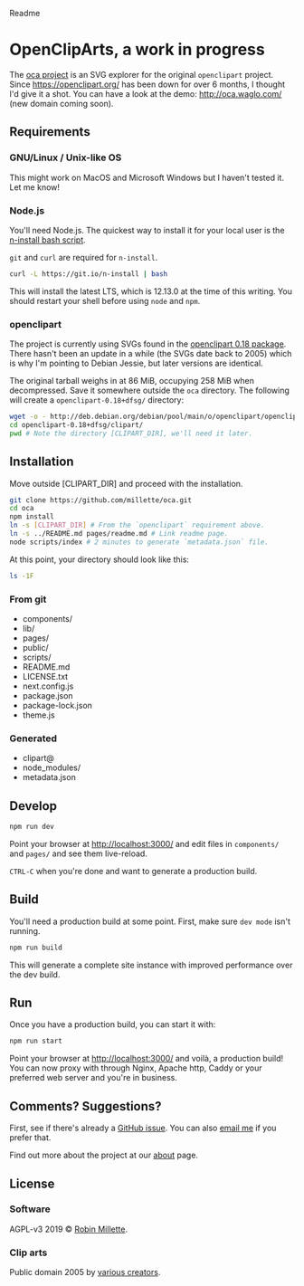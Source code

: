 <PageTitle>Readme</PageTitle>

# OpenClipArts, a work in progress

The [oca project](https://github.com/millette/oca) is an SVG explorer for the original `openclipart` project. Since <https://openclipart.org/> has been down for over 6 months, I thought I'd give it a shot. You can have a look at the demo: <http://oca.waglo.com/> (new domain coming soon).

## Requirements

### GNU/Linux / Unix-like OS

This might work on MacOS and Microsoft Windows but I haven't tested it. Let me know!

### Node.js

You'll need Node.js. The quickest way to install it for your local user is the [n-install bash script](https://github.com/mklement0/n-install).

`git` and `curl` are required for `n-install`.

```sh
curl -L https://git.io/n-install | bash
```

This will install the latest LTS, which is 12.13.0 at the time of this writing. You should restart your shell before using `node` and `npm`.

### openclipart

The project is currently using SVGs found in the [openclipart 0.18 package](https://packages.debian.org/source/jessie/openclipart). There hasn't been an update in a while (the SVGs date back to 2005) which is why I'm pointing to Debian Jessie, but later versions are identical.

The original tarball weighs in at 86 MiB, occupying 258 MiB when decompressed. Save it somewhere outside the `oca` directory. The following will create a `openclipart-0.18+dfsg/` directory:

```sh
wget -o - http://deb.debian.org/debian/pool/main/o/openclipart/openclipart_0.18+dfsg.orig.tar.gz | tar xzf -
cd openclipart-0.18+dfsg/clipart/
pwd # Note the directory [CLIPART_DIR], we'll need it later.
```

## Installation

Move outside [CLIPART_DIR] and proceed with the installation.

```sh
git clone https://github.com/millette/oca.git
cd oca
npm install
ln -s [CLIPART_DIR] # From the `openclipart` requirement above.
ln -s ../README.md pages/readme.md # Link readme page.
node scripts/index # 2 minutes to generate `metadata.json` file.
```

At this point, your directory should look like this:

```sh
ls -1F
```

### From git

- components/
- lib/
- pages/
- public/
- scripts/
- README.md
- LICENSE.txt
- next.config.js
- package.json
- package-lock.json
- theme.js

### Generated

- clipart@
- node_modules/
- metadata.json

## Develop

```sh
npm run dev
```

Point your browser at <http://localhost:3000/> and edit files in `components/` and `pages/` and see them live-reload.

`CTRL-C` when you're done and want to generate a production build.

## Build

You'll need a production build at some point. First, make sure `dev mode` isn't running.

```sh
npm run build
```

This will generate a complete site instance with improved performance over the dev build.

## Run

Once you have a production build, you can start it with:

```sh
npm run start
```

Point your browser at <http://localhost:3000/> and voilà, a production build! You can now proxy with through Nginx, Apache http, Caddy or your preferred web server and you're in business.

## Comments? Suggestions?

First, see if there's already a [GitHub issue](https://github.com/millette/oca/issues). You can also [email me](http://robin.millette.info/contact) if you prefer that.

Find out more about the project at our [about](/about) page.

## License

### Software

AGPL-v3 2019 © [Robin Millette](http://robin.millette.info/).

### Clip arts

Public domain 2005 by [various creators](https://openclipart.org/).
